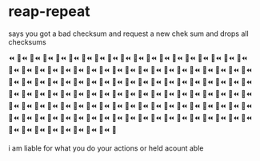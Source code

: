 # reap-repeat
says you got a bad checksum and request a new chek sum and drops all checksums


⏪ 🔄⏪ 🔄⏪ 🔄⏪ 🔄⏪ 🔄⏪ 🔄⏪ 🔄⏪ 🔄⏪ 🔄⏪ 🔄⏪ 🔄⏪ 🔄⏪ 🔄⏪ 🔄⏪ 🔄⏪ 🔄⏪ 🔄⏪ 🔄⏪ 🔄⏪ 🔄⏪ 🔄⏪ 🔄⏪ 🔄⏪ 🔄⏪ 🔄⏪ 🔄⏪ 🔄⏪ 🔄⏪ 🔄⏪ 🔄⏪ 🔄⏪ 🔄⏪ 🔄⏪ 🔄⏪ 🔄⏪ 🔄⏪ 🔄⏪ 🔄⏪ 🔄⏪ 🔄⏪ 🔄⏪ 🔄⏪ 🔄⏪ 🔄⏪ 🔄⏪ 🔄⏪ 🔄⏪ 🔄⏪ 🔄⏪ 🔄⏪ 🔄⏪ 🔄⏪ 🔄⏪ 🔄⏪ 🔄⏪ 🔄⏪ 🔄⏪ 🔄⏪ 🔄⏪ 🔄⏪ 🔄⏪ 🔄⏪ 🔄⏪ 🔄⏪ 🔄⏪ 🔄⏪ 🔄⏪ 🔄⏪ 🔄⏪ 🔄⏪ 🔄⏪ 🔄⏪ 🔄⏪ 🔄⏪ 🔄⏪ 🔄⏪ 🔄⏪ 🔄⏪ 🔄⏪ 🔄⏪ 🔄⏪ 🔄⏪ 🔄⏪ 🔄⏪ 🔄⏪ 🔄⏪ 🔄⏪ 🔄⏪ 🔄⏪ 🔄⏪ 🔄⏪ 🔄⏪ 🔄⏪ 🔄⏪ 🔄⏪ 🔄⏪ 🔄⏪ 🔄⏪ 🔄⏪ 🔄⏪ 🔄⏪ 🔄⏪ 🔄⏪ 🔄⏪ 🔄⏪ 🔄⏪ 🔄⏪ 🔄⏪ 🔄⏪ 🔄⏪ 🔄⏪ 🔄⏪ 🔄⏪ 🔄⏪ 🔄⏪ 🔄⏪ 🔄⏪ 🔄⏪ 🔄⏪ 🔄⏪ 🔄⏪ 🔄

i am liable for what you do your actions or held acount able
